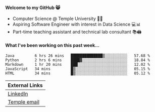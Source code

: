 #### Welcome to my GitHub 😸
  * Computer Science @ Temple University 🍒🦉
  * Aspiring Software Engineer with interest in Data Science 💻📊
  * Part-time teaching assistant and technical lab consultant 📚🖨️

#### What I've been working on this past week...
<!--START_SECTION:waka-->
```text
Java         6 hrs 26 mins   ██████████████▒░░░░░░░░░░   57.68 % 
Python       2 hrs 6 mins    ████▓░░░░░░░░░░░░░░░░░░░░   18.84 % 
Markdown     1 hr 20 mins    ███░░░░░░░░░░░░░░░░░░░░░░   12.02 % 
JavaScript   34 mins         █▒░░░░░░░░░░░░░░░░░░░░░░░   05.15 % 
HTML         34 mins         █▒░░░░░░░░░░░░░░░░░░░░░░░   05.12 % 
```
<!--END_SECTION:waka-->

| External Links | 
| -------------- | 
| [LinkedIn](https://linkedin.com/in/shullender) |
| [Temple email](mailto:stephull@temple.edu) |

